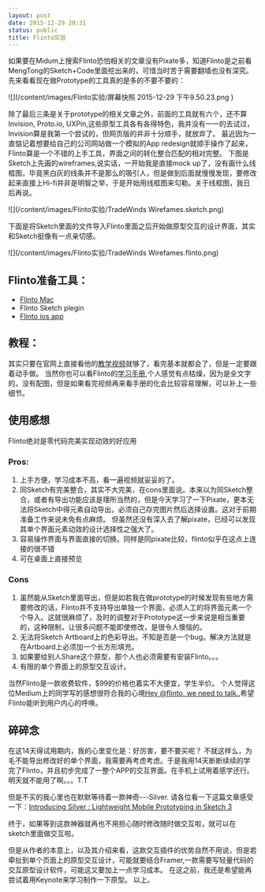 ```yaml
---
layout: post
date: 2015-12-29 20:31
status: public
title: Flinto实验
---
```


如果要在Midum上搜索Flinto恐怕相关的文章没有Pixate多，知道Flinto是之前看MengTong的Sketch+Code里面挖出来的，可惜当时苦于需要翻墙也没有深究。 
先来看看现在做Prototype的工具真的是多的不要不要的：
 
![](/content/images/Flinto实验/屏幕快照 2015-12-29 下午9.50.23.png
)

除了最后三条是关于prototype的相关文章之外，前面的工具就有六个，还不算Invision, Proto.io,  UXPin,这些原型工具各有各得特色，我并没有一一的去试过，Invision算是我第一个尝试的，但网页版的并非十分顺手，就放弃了。
最近因为一直惦记着想要给自己的公司网站做一个模拟的App redesign就顺手操作了起来，Flinto算是一个不错的上手工具，界面之间的转化整合匹配的相对完整。 
下图是Sketch上先画的wireframes,说实话，一开始我是直接mock up了，没有画什么线框图，毕竟黑白灰的线条并不是那么的吸引人，但是做到后面就慢慢发现，要修改起来直接上Hi-fi并非是明智之举，于是开始用线框图来勾勒。关于线框图，我日后再说。

![](/content/images/Flinto实验/TradeWinds Wirefames.sketch.png)

下面是将Sketch里面的文件导入Flinto里面之后开始做原型交互的设计界面，其实和Sketch挺像有一点亲切感。

![](/content/images/Flinto实验/TradeWinds Wirefames.flinto.png)

## Flinto准备工具： 

* [Flinto Mac](https://www.flinto.com/mac)
* Flinto Sketch plegin 
* [Flinto ios app](https://itunes.apple.com/us/app/flinto/id972238373) 

## 教程：

其实只要在官网上直接看他的[教学视频](https://www.flinto.com/mac/help)就够了，看完基本就都会了，但是一定要跟着动手做。
当然你也可以看Flinto的[学习手册](https://www.flinto.com/mac/documentation/English.lproj/index.html),个人感觉有点枯燥，因为是全文字的，没有配图，但是如果看完视频再来看手册的化会比较容易理解，可以补上一些细节。 

## 使用感想

Flinto绝对是零代码完美实现动效的好应用

### Pros:

1. 上手方便，学习成本不高，看一遍视频就妥妥的了。
2. 同Sketch有完美整合，其实不大完美，在cons里面说。本来以为同Sketch整合，或者有导出功能应该是理所当然的，但是今天学习了一下Pixate，更本无法将Sketch中得元素自动导出，必须自己存完图片然后选择设置。这对于前期准备工作来说未免有点麻烦。 但虽然还没有深入去了解pixate，已经可以发现其单个界面元素动效的设计选择性之强大了。
3. 容易操作界面与界面直接的切换。同样是同pixate比较，flinto似乎在这点上连接的很不错
4. 可在桌面上直接预览

### Cons
1. 虽然能从Sketch里面导出，但是如若我在做prototype的时候发现有些地方需要修改的话，Flinto并不支持导出单独一个界面，必须人工的将界面元素一个个导入。这就很麻烦了，及时的调整对于Prototype这一步来说是相当重要的，这种限制，让很多问题不能即使修改，是很令人懊恼的。
2. 无法将Sketch Artboard上的色彩导出。不知是否是一个bug。解决方法就是在Artboard上必须加一个长方形填充。
3. 如果要给别人Share这个原型，那个人也必须需要有安装Flinto。。。
4. 有限的单个界面上的原型交互设计。

当然Flinto是一款收费软件，$99的价格也着实不大便宜，学生半价。
个人觉得这位Medium上的同学写的感想很符合我的心境[Hey @flinto, we need to talk.](https://medium.com/@mpassin/hey-flinto-we-need-to-talk-c4cbeffbc45e#.h1e9q4a5o),希望Flinto能听到用户内心的呼唤。

## 碎碎念
在这14天得试用期内，我的心里变化是：好厉害，要不要买呢？ 不就这样么，为毛不能导出修改好的单个界面，我需要再考虑考虑。于是我用14天断断续续的学完了Flinto，并且初步完成了一整个APP的交互界面。在手机上试用着感学还行。明天就不能用了啊。。。T.T

但是不买的我心里也在默默等待着一款神奇---Silver.
请各位看一下这篇文章感受一下：[Introducing Silver : Lightweight Mobile Prototyping in Sketch 3](https://medium.com/swlh/introducing-silver-lightweight-mobile-prototyping-in-sketch-3-cee46d267f1f#.osglriji3)

终于，如果等到这款神器就再也不用担心随时修改随时做交互啦，就可以在sketch里面做交互啦。

但是从作者的本意上，以及其介绍来看，这款交互插件的优势自然不用说，但是若牵扯到单个页面上的原型交互设计，可能就要结合Framer,一款需要写轻量代码的交互原型设计软件，可能这又要加上一点学习成本。
在这之前，我还是希望能再尝试着用Keynote来学习制作一下原型。 
以上。

